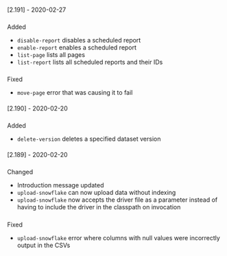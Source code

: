 


####
 [2.191] - 2020-02-27


#####
 Added


* `disable-report`
 disables a scheduled report
* `enable-report`
 enables a scheduled report
* `list-page`
 lists all pages
* `list-report`
 lists all scheduled reports and their IDs


#####
 Fixed


* `move-page`
 error that was causing it to fail


####
 [2.190] - 2020-02-20


#####
 Added


* `delete-version`
 deletes a specified dataset version


####
 [2.189] - 2020-02-20


#####
 Changed


* Introduction message updated
* `upload-snowflake`
 can now upload data without indexing
* `upload-snowflake`
 now accepts the driver file as a parameter instead of having to include the driver in the classpath on invocation


#####
 Fixed


* `upload-snowflake`
 error where columns with null values were incorrectly output in the CSVs



